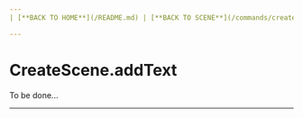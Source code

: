 ```yaml
---
| [**BACK TO HOME**](/README.md) | [**BACK TO SCENE**](/commands/createScene/MAIN.md) |

---
```

# CreateScene.addText
To be done...

---